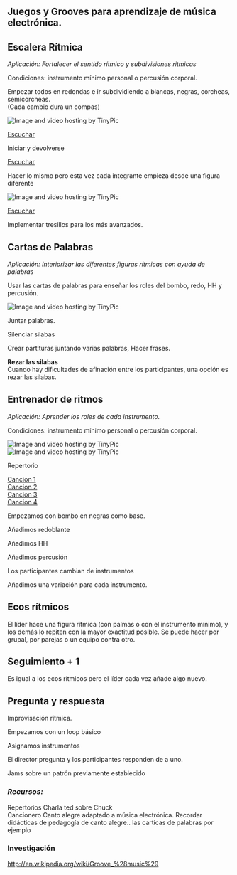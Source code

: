 ## Juegos y Grooves para aprendizaje de música electrónica.




## Escalera Rítmica     
*Aplicación: Fortalecer el sentido rítmico y subdivisiones ritmicas*    

Condiciones: instrumento mínimo personal o percusión corporal.  

Empezar todos en redondas e ir subdividiendo a blancas, negras, corcheas, semicorcheas.   
(Cada cambio dura un compas)   

<img src="http://i62.tinypic.com/28usq3l.png" border="0" alt="Image and video hosting by TinyPic"></a>  

[Escuchar](http://picosong.com/PeBS)

Iniciar y devolverse   

[Escuchar](http://picosong.com/PeBT)  

Hacer lo mismo pero esta vez cada integrante empieza desde una figura diferente  

<img src="http://i62.tinypic.com/2euo486.png" border="0" alt="Image and video hosting by TinyPic"></a>

[Escuchar](http://picosong.com/PeB7)  

Implementar tresillos para los más avanzados.  


## Cartas de Palabras   

*Aplicación: Interiorizar las diferentes figuras rítmicas con ayuda de palabras*

Usar las cartas de palabras para enseñar los roles del bombo, redo, HH y percusión.  

<img src="http://i58.tinypic.com/m7b5sw.jpg" border="0" alt="Image and video hosting by TinyPic"></a>

Juntar palabras.   

Silenciar silabas   

Crear partituras juntando varias palabras, Hacer frases.  

**Rezar las silabas**  
Cuando hay dificultades de afinación entre los participantes, una opción es rezar las silabas.      

  

## Entrenador de ritmos   


*Aplicación: Aprender los roles de cada instrumento.*

Condiciones: instrumento mínimo personal o percusión corporal.  

<img src="http://i61.tinypic.com/2ilow43.jpg" border="0" alt="Image and video hosting by TinyPic"></a>   
<img src="http://i58.tinypic.com/1sdp95.jpg" border="0" alt="Image and video hosting by TinyPic"></a>   

Repertorio

[Cancion 1](https://www.youtube.com/watch?v=h5EofwRzit0)  
[Cancion 2](https://www.youtube.com/watch?v=s9MszVE7aR4)  
[Cancion 3](https://www.youtube.com/watch?v=f6ZAo1hmpVQ)  
[Cancion 4](https://www.youtube.com/watch?v=uSD4vsh1zDA)  


Empezamos con bombo en negras como base.  

Añadimos redoblante   

Añadimos HH   

Añadimos percusión   

Los participantes cambian de instrumentos   

Añadimos una variación para cada instrumento.   


## Ecos rítmicos      
El líder hace una figura rítmica (con palmas o con el instrumento mínimo), y  los demás lo repiten con la mayor exactitud posible.
Se puede  hacer por grupal, por parejas o un equipo contra otro.      

## Seguimiento + 1      
Es igual a los ecos rítmicos pero el líder cada vez añade algo nuevo.        


## Pregunta y respuesta   

Improvisación rítmica.   

Empezamos con un loop básico   

Asignamos instrumentos   

El director pregunta y los participantes responden de a uno.   




Jams sobre un patrón previamente establecido  

### *Recursos:*

Repertorios
Charla ted sobre Chuck   
Cancionero Canto alegre adaptado a música electrónica.
Recordar didácticas de pedagogía de canto alegre..  las carticas de palabras por ejemplo 

### Investigación
 http://en.wikipedia.org/wiki/Groove_%28music%29






